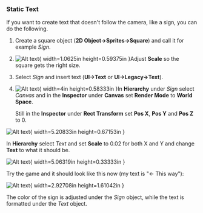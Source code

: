 ### Static Text

If you want to create text that doesn't follow the camera, like a sign,
you can do the following.

1.  Create a square object (**2D Object->Sprites->Square**) and call
    it for example *Sign*.

2.  ![Alt text](media/image58.png){ width=1.0625in height=0.59375in }Adjust **Scale** so the square
    gets the right size.

3.  Select *Sign* and insert text (**UI->Text** or
    **UI->Legacy->Text**).

4.  ![Alt text](media/image59.png){ width=4in height=0.58333in }In **Hierarchy** under
    *Sign* select *Canvas* and in the **Inspector** under **Canvas** set
    **Render Mode** to **World Space**.



    Still in the **Inspector** under **Rect Transform** set **Pos X**,
    **Pos Y** and **Pos Z** to 0.

![Alt text](media/image60.png){ width=5.20833in height=0.67153in }

In **Hierarchy** select *Text* and set **Scale** to 0.02 for both X and Y
and change **Text** to what it should be.

![Alt text](media/image61.png){ width=5.06319in height=0.33333in }

Try the game and it should look like this now (my text is "<- This
way"):

![Alt text](media/image62.png){ width=2.92708in height=1.61042in }

The color of the sign is adjusted under the *Sign* object, while the text is formatted
under the *Text* object.
